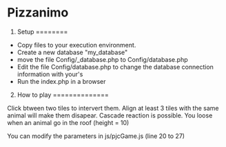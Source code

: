 Pizzanimo
=========

1. Setup
========

- Copy files to your execution environment.
- Create a new database "my_database"
- move the file Config/_database.php to Config/database.php
- Edit the file Config/database.php to change the database connection information with your's
- Run the index.php in a browser

2. How to play
==============

Click btween two tiles to intervert them.
Align at least 3 tiles with the same animal will make them disapear.
Cascade reaction is possible.
You loose when an animal go in the roof (height = 10)

You can modify the parameters in js/pjcGame.js (line 20 to 27)
